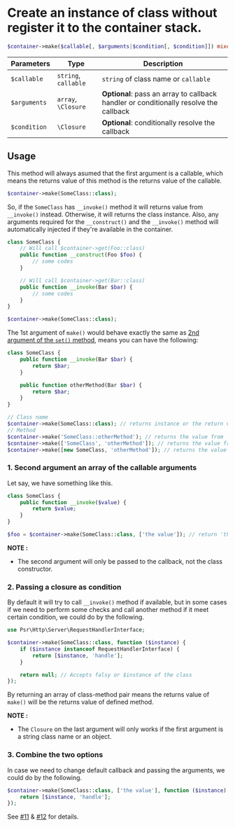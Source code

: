 # Create an instance of class without register it to the container stack.

```php
$container->make($callable[, $arguments|$condition[, $condition]]) mixed
```

| Parameters | Type | Description |
| --- | --- | --- |
| `$callable` | `string`, `callable` | `string` of class name or `callable` |
| `$arguments` | `array`, `\Closure` | **Optional**: pass an array to callback handler or conditionally resolve the callback |
| `$condition` | `\Closure` | **Optional**: conditionally resolve the callback |

## Usage

This method will always asumed that the first argument is a callable, which means the returns value of this method is the returns value of the callable. 

```php
$container->make(SomeClass::class);
```

So, if the `SomeClass` has `__invoke()` method it will returns value from `__invoke()` instead. Otherwise, it will returns the class instance. Also, any arguments required for the `__construct()` and the `__invoke()` method will automatically injected if they're available in the container.

```php
class SomeClass {
    // Will call $container->get(Foo::class)
    public function __construct(Foo $foo) {
        // some codes
    }

    // Will call $container->get(Bar::class)
    public function __invoke(Bar $bar) {
        // some codes
    }
}

$container->make(SomeClass::class);
```

The 1st argument of `make()` would behave exactly the same as [2nd argument of the `set()` method](Registering-an-instance#1-use-callable-string-or-array), means you can have the following:

```php
class SomeClass {
    public function __invoke(Bar $bar) {
        return $bar;
    }

    public function otherMethod(Bar $bar) {
        return $bar;
    }
}

// Class name
$container->make(SomeClass::class); // returns instance or the return value of `__invoke`.
// Method
$container->make('SomeClass::otherMethod'); // returns the value from `otherMethod
$container->make(['SomeClass', 'otherMethod']); // returns the value from `otherMethod
$container->make([new SomeClass, 'otherMethod']); // returns the value from `otherMethod
```

### 1. Second argument an array of the callable arguments

Let say, we have something like this.

```php
class SomeClass {
    public function __invoke($value) {
        return $value;
    }
}

$foo = $container->make(SomeClass::class, ['the value']); // return 'the value'
```
**NOTE :**
- The second argument will only be passed to the callback, not the class constructor.

### 2. Passing a closure as condition

By default it will try to call `__invoke()` method if available, but in some cases if we need to perform some checks and call another method if it meet certain condition, we could do by the following.

```php
use Psr\Http\Server\RequestHandlerInterface;

$container->make(SomeClass::class, function ($instance) {
    if ($instance instanceof RequestHandlerInterface) {
        return [$instance, 'handle'];
    }

    return null; // Accepts falsy or $instance of the class
});
```
By returning an array of class-method pair means the returns value of `make()` will be the returns value of defined method.

**NOTE :**
- The `Closure` on the last argument will only works if the first argument is a string class name or an object.

### 3. Combine the two options

In case we need to change default callback and passing the arguments, we could do by the following.

```php
$container->make(SomeClass::class, ['the value'], function ($instance) {
    return [$instance, 'handle'];
});
```

See [#11](https://github.com/projek-xyz/container/pull/11) & [#12](https://github.com/projek-xyz/container/pull/12) for details.
